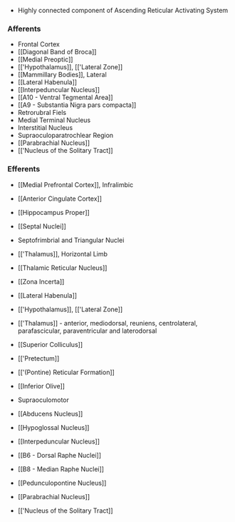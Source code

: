 - Highly connected component of Ascending Reticular Activating System
### Afferents
- Frontal Cortex
- [[Diagonal Band of Broca]]
- [[Medial Preoptic]]
- [['Hypothalamus]], [['Lateral Zone]]
- [[Mammillary Bodies]], Lateral
- [[Lateral Habenula]]
- [[Interpeduncular Nucleus]]
- [[A10 - Ventral Tegmental Area]]
- [[A9 - Substantia Nigra pars compacta]]
- Retrorubral Fiels
- Medial Terminal Nucleus
- Interstitial Nucleus
- Supraoculoparatrochlear Region
- [[Parabrachial Nucleus]]
- [['Nucleus of the Solitary Tract]]
### Efferents
- [[Medial Prefrontal Cortex]], Infralimbic
- [[Anterior Cingulate Cortex]]
- [[Hippocampus Proper]]
- [[Septal Nuclei]]
- Septofrimbrial and Triangular Nuclei
- [['Thalamus]], Horizontal Limb
- [[Thalamic Reticular Nucleus]]
- [[Zona Incerta]]
- [[Lateral Habenula]]
- [['Hypothalamus]], [['Lateral Zone]]
- [['Thalamus]] - anterior, mediodorsal, reuniens, centrolateral, parafascicular, paraventricular and laterodorsal

- [[Superior Colliculus]]
- [['Pretectum]]
- [['(Pontine) Reticular Formation]]
- [[Inferior Olive]]
- Supraoculomotor
- [[Abducens Nucleus]]
- [[Hypoglossal Nucleus]]
- [[Interpeduncular Nucleus]]
- [[B6 - Dorsal Raphe Nuclei]]
- [[B8 - Median Raphe Nuclei]]
- [[Pedunculopontine Nucleus]]
- [[Parabrachial Nucleus]]
- [['Nucleus of the Solitary Tract]]